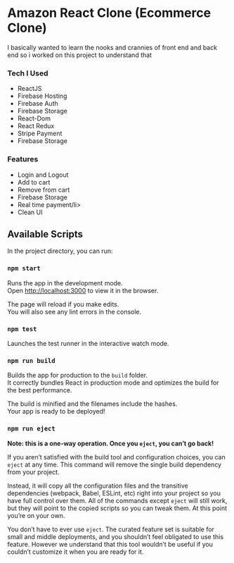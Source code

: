 <h1> Amazon React Clone (Ecommerce Clone) </h1>
<p> I basically wanted to learn the nooks and crannies of front end and back end so i worked on this project to understand that </p>


<h3>Tech I Used</h3>
<ul>
  <li>ReactJS</li>
  <li>Firebase Hosting</li>
  <li>Firebase Auth</li>
  <li>Firebase Storage</li>
  <li>React-Dom</li>
  <li>React Redux</li>
  <li>Stripe Payment</li>
  <li>Firebase Storage</li>
</ul>


<h3>Features</h3>

<ul>
  <li>Login and Logout</li>
  <li>Add to cart</li>
  <li>Remove from cart</li>
  <li>Firebase Storage</li>
  <li>Real time payment/li>
  <li>Clean UI</li>
</ul> 

## Available Scripts

In the project directory, you can run:

### `npm start`

Runs the app in the development mode.<br />
Open [http://localhost:3000](http://localhost:3000) to view it in the browser.

The page will reload if you make edits.<br />
You will also see any lint errors in the console.

### `npm test`

Launches the test runner in the interactive watch mode.<br />


### `npm run build`

Builds the app for production to the `build` folder.<br />
It correctly bundles React in production mode and optimizes the build for the best performance.

The build is minified and the filenames include the hashes.<br />
Your app is ready to be deployed!


### `npm run eject`

**Note: this is a one-way operation. Once you `eject`, you can’t go back!**

If you aren’t satisfied with the build tool and configuration choices, you can `eject` at any time. This command will remove the single build dependency from your project.

Instead, it will copy all the configuration files and the transitive dependencies (webpack, Babel, ESLint, etc) right into your project so you have full control over them. All of the commands except `eject` will still work, but they will point to the copied scripts so you can tweak them. At this point you’re on your own.

You don’t have to ever use `eject`. The curated feature set is suitable for small and middle deployments, and you shouldn’t feel obligated to use this feature. However we understand that this tool wouldn’t be useful if you couldn’t customize it when you are ready for it.

